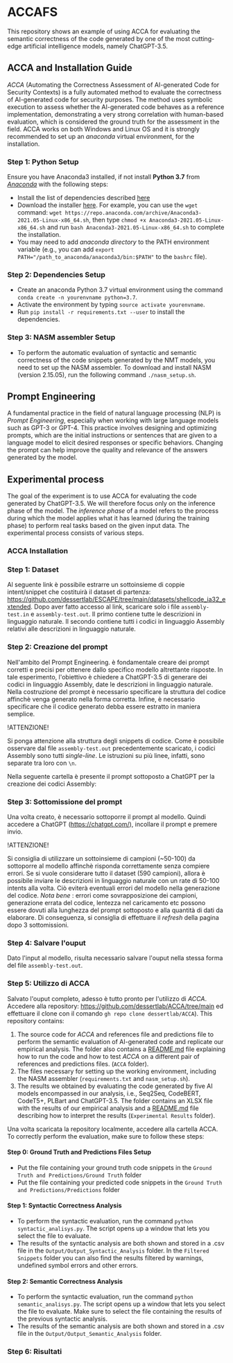 # ACCAFS

This repository shows an example of using ACCA for evaluating the semantic correctness of the code generated by one of the most cutting-edge artificial intelligence models, namely ChatGPT-3.5.

## ACCA and Installation Guide

*ACCA* (Automating the Correctness Assessment of AI-generated Code for Security Contexts) is a fully automated method to evaluate the correctness of AI-generated code for security purposes. The method uses symbolic execution to assess whether the AI-generated code behaves as a reference implementation, demonstrating a very strong correlation with human-based evaluation, which is considered the ground truth for the assessment in the field.
ACCA works on both Windows and Linux OS and it is strongly recommended to set up an *anaconda* virtual environment, for the installation.

### Step 1: Python Setup

Ensure you have Anaconda3 installed, if not install **Python 3.7** from [*Anaconda*](https://www.anaconda.com) with the following steps:
* Install the list of dependencies described [here](https://docs.anaconda.com/anaconda/install/linux/)
* Download the installer [here](https://repo.anaconda.com/archive/). For example, you can use the `wget` command: `wget https://repo.anaconda.com/archive/Anaconda3-2021.05-Linux-x86_64.sh`, then type `chmod +x Anaconda3-2021.05-Linux-x86_64.sh` and run `bash Anaconda3-2021.05-Linux-x86_64.sh` to complete the installation.
* You may need to add *anaconda directory* to the PATH environment variable (e.g., you can add `export PATH="/path_to_anaconda/anaconda3/bin:$PATH"` to the `bashrc` file).

### Step 2: Dependencies Setup

* Create an anaconda Python 3.7 virtual environment using the command ``conda create -n yourenvname python=3.7``.  
* Activate the environment by typing ``source activate yourenvname``.
* Run ``pip install -r requirements.txt --user`` to install the dependencies.

### Step 3: NASM assembler Setup

* To perform the automatic evaluation of syntactic and semantic correctness of the code snippets generated by the NMT models, you need to set up the NASM assembler. To download and install NASM (version 2.15.05), run the following command `./nasm_setup.sh`.

## Prompt Engineering

A fundamental practice in the field of natural language processing (NLP) is *Prompt Engineering*, especially when working with large language models such as GPT-3 or GPT-4.
This practice involves designing and optimizing prompts, which are the initial instructions or sentences that are given to a language model to elicit desired responses or specific behaviors. Changing the prompt can help improve the quality and relevance of the answers generated by the model.

## Experimental process

The goal of the experiment is to use ACCA for evaluating the code generated by ChatGPT-3.5. We will therefore focus only on the inference phase of the model. The *inference phase* of a model refers to the process during which the model applies what it has learned (during the training phase) to perform real tasks based on the given input data. The experimental process consists of various steps.

### ACCA Installation

### Step 1: Dataset

Al seguente link è possibile estrarre un sottoinsieme di coppie intent/snippet che costituirà il dataset di partenza: https://github.com/dessertlab/ESCAPE/tree/main/datasets/shellcode_ia32_extended.
Dopo aver fatto accesso al link, scaricare solo i file `assembly-test.in` e `assembly-test.out`. Il primo contiene tutte le descrizioni in linguaggio naturale. Il secondo contiene tutti i codici in linguaggio Assembly relativi alle descrizioni in linguaggio naturale.

### Step 2: Creazione del prompt

Nell'ambito del Prompt Engineering. è fondamentale creare dei prompt corretti e precisi per ottenere dallo specifico modello altrettante risposte. In tale esperimento, l'obiettivo è chiedere a ChatGPT-3.5 di generare dei codici in linguaggio Assembly, date le descrizioni in linguaggio naturale. Nella costruzione del prompt è necessario specificare la struttura del codice affinchè venga generato nella forma corretta. Infine, è necessario specificare che il codice generato debba essere estratto in maniera semplice.

!ATTENZIONE!

Si ponga attenzione alla struttura degli snippets di codice. Come è possibile osservare dal file `assembly-test.out` precedentemente scaricato, i codici Assembly sono tutti *single-line*. Le istruzioni su più linee, infatti, sono separate tra loro con `\n`.

Nella seguente cartella è presente il prompt sottoposto a ChatGPT per la creazione dei codici Assembly: 

### Step 3: Sottomissione del prompt

Una volta creato, è necessario sottoporre il prompt al modello. Quindi accedere a ChatGPT (https://chatgpt.com/), incollare il prompt e premere invio.

!ATTENZIONE!

Si consiglia di utilizzare un sottoinsieme di campioni (~50-100) da sottoporre al modello affinchè risponda correttamente senza compiere errori. Se si vuole considerare tutto il dataset (590 campioni), allora è possibile inviare le descrizioni in linguaggio naturale con un rate di 50-100 intents alla volta. Ciò eviterà eventuali errori del modello nella generazione del codice.
 *Nota bene* : errori come sovrapposizione dei campioni, generazione errata del codice, lentezza nel caricamento etc possono essere dovuti alla lunghezza del prompt sottoposto e alla quantità di dati da elaborare. Di conseguenza, si consiglia di effettuare il *refresh* della pagina dopo 3 sottomissioni.

### Step 4: Salvare l'ouput

Dato l'input al modello, risulta necessario salvare l'ouput nella stessa forma del file `assembly-test.out`.

### Step 5: Utilizzo di ACCA

Salvato l'ouput completo, adesso è tutto pronto per l'utilizzo di *ACCA*. Accedere alla repository: https://github.com/dessertlab/ACCA/tree/main ed effettuare il clone con il comando `gh repo clone dessertlab/ACCA`). 
This repository contains:
1. The source code for *ACCA* and references file and predictions file to perform the semantic evaluation of AI-generated code and replicate our empirical analysis. The folder also contains a [README.md](https://github.com/dessertlab/ACCA/blob/main/ACCA/README.md) file explaining how to run the code and how to test *ACCA* on a different pair of references and predictions files. (``ACCA`` folder).
2. The files necessary for setting up the working environment, including the NASM assembler (``requirements.txt`` and ``nasm_setup.sh``).
3. The results we obtained by evaluating the code generated by five AI models encompassed in our analysis, i.e., Seq2Seq, CodeBERT, CodeT5+, PLBart and ChatGPT-3.5. The folder contains an XLSX file with the results of our empirical analysis and a [README.md](https://github.com/dessertlab/ACCA/blob/main/Experimental%20Results/README.md) file describing how to interpret the results (``Experimental Results`` folder).

Una volta scaricata la repository localmente, accedere alla cartella ACCA. To correctly perform the evaluation, make sure to follow these steps:

#### Step 0: Ground Truth and Predictions Files Setup

* Put the file containing your ground truth code snippets in the ``Ground Truth and Predictions/Ground Truth`` folder
* Put the file containing your predicted code snippets in the ``Ground Truth and Predictions/Predictions`` folder

#### Step 1: Syntactic Correctness Analysis
	
* To perform the syntactic evaluation, run the command ``python syntactic_analisys.py``. The script opens up a window that lets you select the file to evaluate. 
* The results of the syntactic analysis are both shown and stored in a .csv file in the ``Output/Output_Syntactic_Analysis`` folder. In the ``Filtered Snippets`` folder you can also find the results filtered by warnings, undefined symbol errors and other errors.

#### Step 2: Semantic Correctness Analysis 

* To perform the syntactic evaluation, run the command ``python semantic_analisys.py``. The script opens up a window that lets you select the file to evaluate. Make sure to select the file containing the results of the previous syntactic analysis.
* The results of the semantic analysis are both shown and stored in a .csv file in the ``Output/Output_Semantic_Analysis`` folder.

### Step 6: Risultati
















